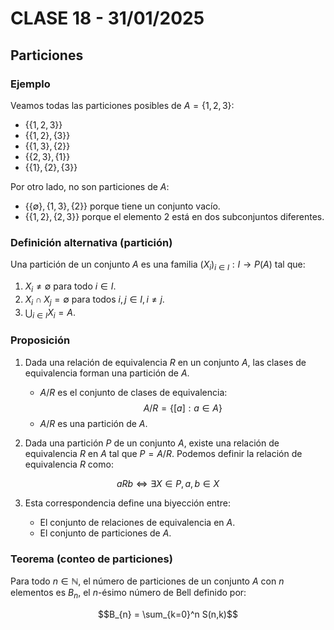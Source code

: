 # CLASE 18 - 31/01/2025

## Particiones

### Ejemplo

Veamos todas las particiones posibles de $A = \{1,2,3\}$:

- $\{\{1,2,3\}\}$
- $\{\{1,2\},\{3\}\}$
- $\{\{1,3\},\{2\}\}$
- $\{\{2,3\},\{1\}\}$
- $\{\{1\},\{2\},\{3\}\}$

Por otro lado, no son particiones de $A$:

- $\{\{\emptyset\},\{1,3\},\{2\}\}$ porque tiene un conjunto vacío.
- $\{\{1,2\},\{2,3\}\}$ porque el elemento 2 está en dos subconjuntos diferentes.

### Definición alternativa (partición)

Una partición de un conjunto $A$ es una familia $(X_i)_{i\in I}: I \to P(A)$ tal que:

1. $X_i \neq \emptyset$ para todo $i \in I$.
2. $X_i \cap X_j = \emptyset$ para todos $i,j \in I, i\neq j$.
3. $\bigcup_{i\in I} X_i = A$.

### Proposición

1. Dada una relación de equivalencia $R$ en un conjunto $A$, las clases de equivalencia forman una partición de $A$.

    - $A/R$ es el conjunto de clases de equivalencia: $$A/R = \{[a] : a\in A\}$$
    - $A/R$ es una partición de $A$.

2. Dada una partición $P$ de un conjunto $A$, existe una relación de equivalencia $R$ en $A$ tal que $P = A/R$. Podemos definir la relación de equivalencia $R$ como: 

$$aRb \iff \exists X \in P, a,b \in X$$

3. Esta correspondencia define una biyección entre:

    - El conjunto de relaciones de equivalencia en $A$.
    - El conjunto de particiones de $A$.

### Teorema (conteo de particiones)

Para todo $n \in \mathbb{N}$, el número de particiones de un conjunto $A$ con $n$ elementos es $B_n$, el $n$-ésimo número de Bell definido por:

$$B_{n} = \sum_{k=0}^n S(n,k)$$